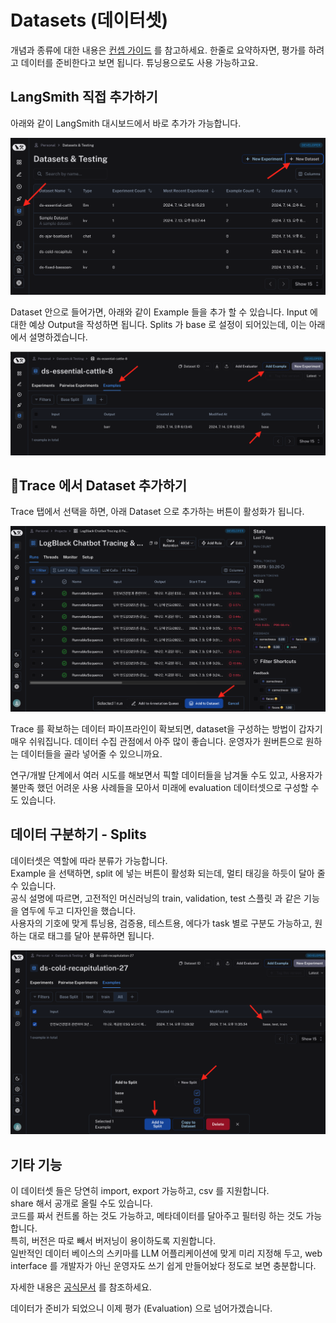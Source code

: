 
# Datasets (데이터셋)

개념과 종류에 대한 내용은 [컨셉 가이드](../intros/Evaluation_with_dataset.md) 를 참고하세요.
한줄로 요약하자면, 평가를 하려고 데이터를 준비한다고 보면 됩니다. 튜닝용으로도 사용 가능하고요.


## LangSmith 직접 추가하기

아래와 같이 LangSmith 대시보드에서 바로 추가가 가능합니다.

![](rsc/dataset_1.png)

Dataset 안으로 들어가면, 아래와 같이 Example 들을 추가 할 수 있습니다.
Input 에 대한 예상 Output을 작성하면 됩니다.
Splits 가 base 로 설정이 되어있는데, 이는 아래에서 설명하겠습니다.

![](rsc/dataset_2.png)

## Trace 에서 Dataset 추가하기

Trace 탭에서 선택을 하면, 아래 Dataset 으로 추가하는 버튼이 활성화가 됩니다.

![](rsc/dataset_3.png)

Trace 를 확보하는 데이터 파이프라인이 확보되면, dataset을 구성하는 방법이 갑자기 매우 쉬워집니다.
데이터 수집 관점에서 아주 많이 좋습니다. 운영자가 원버튼으로 원하는 데이터들을 골라 넣어줄 수 있으니까요.

연구/개발 단계에서 여러 시도를 해보면서 픽할 데이터들을 남겨둘 수도 있고, 사용자가 불만족 했던 어려운 사용 사례들을 모아서 미래에 evaluation 데이터셋으로 구성할 수도 있습니다. 


## 데이터 구분하기 - Splits

데이터셋은 역할에 따라 분류가 가능합니다.  
Example 을 선택하면, split 에 넣는 버튼이 활성화 되는데, 멀티 태깅을 하듯이 달아 줄 수 있습니다.  
공식 설명에 따르면, 고전적인 머신러닝의 train, validation, test 스플릿 과 같은 기능을 염두에 두고 디자인을 했습니다.  
사용자의 기호에 맞게 튜닝용, 검증용, 테스트용, 에다가 task 별로 구분도 가능하고, 원하는 대로 태그를 달아 분류하면 됩니다.

![](rsc/dataset_splits.png)



## 기타 기능

이 데이터셋 들은 당연히 import, export 가능하고, csv 를 지원합니다.  
share 해서 공개로 올릴 수도 있습니다.  
코드를 짜서 컨트롤 하는 것도 가능하고, 메타데이터를 달아주고 필터링 하는 것도 가능합니다.  
특히, 버전은 따로 빼서 버저닝이 용이하도록 지원합니다.  
일반적인 데이터 베이스의 스키마를 LLM 어플리케이션에 맞게 미리 지정해 두고, web interface 를 개발자가 아닌 운영자도 쓰기 쉽게 만들어놨다 정도로 보면 충분합니다.  

자세한 내용은 [공식문서](https://docs.smith.langchain.com/how_to_guides/datasets/manage_datasets_in_application) 를 참조하세요.  

데이터가 준비가 되었으니 이제 평가 (Evaluation) 으로 넘어가겠습니다.  